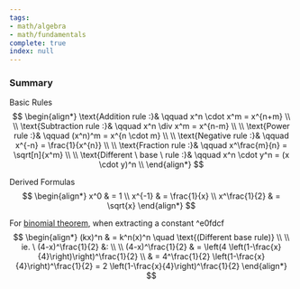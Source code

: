 ```yaml
---
tags:
- math/algebra
- math/fundamentals
complete: true
index: null
---
```

### Summary
Basic Rules
$$
\begin{align*}
\text{Addition rule :}& \qquad x^n \cdot x^m = x^{n+m} \\
\\
\text{Subtraction rule :}& \qquad x^n \div x^m = x^{n-m} \\
\\
\text{Power rule :}& \qquad (x^n)^m = x^{n \cdot m} \\
\\
\text{Negative rule :}& \qquad x^{-n} = \frac{1}{x^{n}} \\
\\
\text{Fraction rule :}& \qquad x^\frac{m}{n} = \sqrt[n]{x^m} \\
\\
\text{Different \ base \ rule :}& \qquad x^n \cdot y^n = (x \cdot y)^n \\
\end{align*}
$$

Derived Formulas
$$
\begin{align*}
x^0 & = 1 \\
x^{-1} & = \frac{1}{x} \\
x^\frac{1}{2} & = \sqrt{x}
\end{align*}
$$

For [binomial theorem](/labyrinth/notes/math/ma1301/binomial_theorem), when extracting a constant ^e0fdcf
$$
\begin{align*}
(kx)^n & = k^n(x)^n \quad \text{(Different base rule)} \\
\\
ie. \ (4-x)^\frac{1}{2} &: \\
\\
(4-x)^\frac{1}{2} & = \left(4 \left(1-\frac{x}{4}\right)\right)^\frac{1}{2} \\
& = 4^\frac{1}{2} \left(1-\frac{x}{4}\right)^\frac{1}{2} = 2 \left(1-\frac{x}{4}\right)^\frac{1}{2}
\end{align*}
$$